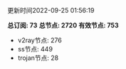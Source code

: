 更新时间2022-09-25 01:56:19

**总订阅: 73**
**总节点: 2720**
**有效节点: 753**
- v2ray节点: 276
- ss节点: 449
- trojan节点: 28
